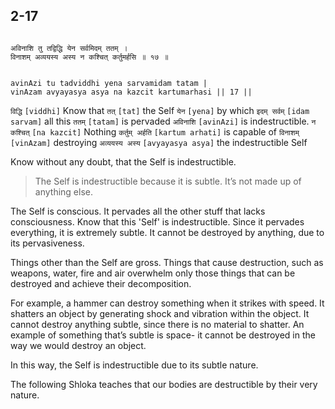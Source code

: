 ## 2-17


```shloka-sa

अविनाशि तु तद्विद्धि येन सर्वमिदम् ततम् ।
विनाशम् अव्ययस्य अस्य न कश्चित् कर्तुमर्हसि ॥ १७ ॥

```
```shloka-sa-hk

avinAzi tu tadviddhi yena sarvamidam tatam |
vinAzam avyayasya asya na kazcit kartumarhasi || 17 ||

```
`विद्धि` `[viddhi]` Know that `तत्` `[tat]` the Self `येन` `[yena]` by which `इदम् सर्वम्` `[idam sarvam]` all this `ततम्` `[tatam]` is pervaded `अविनाशि` `[avinAzi]` is indestructible. `न कश्चित्` `[na kazcit]` Nothing `कर्तुम् अर्हति` `[kartum arhati]` is capable of `विनाशम्` `[vinAzam]` destroying `अव्ययस्य अस्य` `[avyayasya asya]` the indestructible Self

Know without any doubt, that the Self is indestructible.



<a name='applnote_31'></a>
> The Self is indestructible because it is subtle. It’s not made up of anything else.



The Self is conscious. It pervades all the other stuff that lacks consciousness. Know that this 'Self' is indestructible. Since it pervades everything, it is extremely subtle. It cannot be destroyed by anything, due to its pervasiveness. 

Things other than the Self are gross. Things that cause destruction, such as weapons, water, fire and air overwhelm only those things that can be destroyed and achieve their decomposition.

For example, a hammer can destroy something when it strikes with speed. It shatters an object by generating shock and vibration within the object. It cannot destroy anything subtle, since there is no material to shatter. An example of something that’s subtle is space- it cannot be destroyed in the way we would destroy an object. 

In this way, the Self is indestructible due to its subtle nature.

The following Shloka teaches that our bodies are destructible by their very nature.


